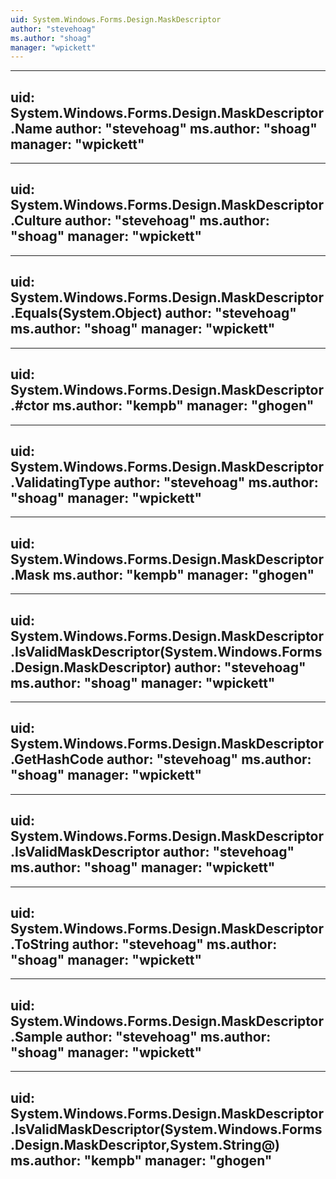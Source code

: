 ```yaml
---
uid: System.Windows.Forms.Design.MaskDescriptor
author: "stevehoag"
ms.author: "shoag"
manager: "wpickett"
---
```


---
uid: System.Windows.Forms.Design.MaskDescriptor.Name
author: "stevehoag"
ms.author: "shoag"
manager: "wpickett"
---

---
uid: System.Windows.Forms.Design.MaskDescriptor.Culture
author: "stevehoag"
ms.author: "shoag"
manager: "wpickett"
---

---
uid: System.Windows.Forms.Design.MaskDescriptor.Equals(System.Object)
author: "stevehoag"
ms.author: "shoag"
manager: "wpickett"
---

---
uid: System.Windows.Forms.Design.MaskDescriptor.#ctor
ms.author: "kempb"
manager: "ghogen"
---

---
uid: System.Windows.Forms.Design.MaskDescriptor.ValidatingType
author: "stevehoag"
ms.author: "shoag"
manager: "wpickett"
---

---
uid: System.Windows.Forms.Design.MaskDescriptor.Mask
ms.author: "kempb"
manager: "ghogen"
---

---
uid: System.Windows.Forms.Design.MaskDescriptor.IsValidMaskDescriptor(System.Windows.Forms.Design.MaskDescriptor)
author: "stevehoag"
ms.author: "shoag"
manager: "wpickett"
---

---
uid: System.Windows.Forms.Design.MaskDescriptor.GetHashCode
author: "stevehoag"
ms.author: "shoag"
manager: "wpickett"
---

---
uid: System.Windows.Forms.Design.MaskDescriptor.IsValidMaskDescriptor
author: "stevehoag"
ms.author: "shoag"
manager: "wpickett"
---

---
uid: System.Windows.Forms.Design.MaskDescriptor.ToString
author: "stevehoag"
ms.author: "shoag"
manager: "wpickett"
---

---
uid: System.Windows.Forms.Design.MaskDescriptor.Sample
author: "stevehoag"
ms.author: "shoag"
manager: "wpickett"
---

---
uid: System.Windows.Forms.Design.MaskDescriptor.IsValidMaskDescriptor(System.Windows.Forms.Design.MaskDescriptor,System.String@)
ms.author: "kempb"
manager: "ghogen"
---
